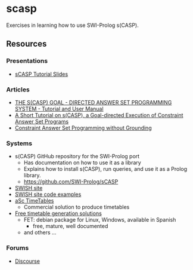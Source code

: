 # scasp

Exercises in learning how to use SWI-Prolog s(CASP).


## Resources

### Presentations
* [sCASP Tutorial Slides](docs/articles/01-sCASP-tutorial-slides.pdf)

### Articles
* [THE S(CASP) GOAL - DIRECTED ANSWER SET PROGRAMMING 
  SYSTEM - Tutorial and User Manual](docs/articles/02-scasp-tut-and-manual.pdf)
* [A Short Tutorial on s(CASP), a Goal-directed
Execution of Constraint Answer Set Programs](docs/articles/AShortTutorialOfsCASP.pdf)
* [Constraint Answer Set Programming without Grounding](docs/articles/constraint-answer-set-programming-without-grounding.pdf)
  
### Systems
- s(CASP) GitHub repository for the SWI-Prolog port
  - Has documentation on how to use it as a library
  - Explains how to install s(CASP), run queries, and use it as a Prolog library.
  - https://github.com/SWI-Prolog/sCASP
- [SWISH site](https://swish.swi-prolog.org/example/scasp.swinb)
- [SWISH site code examples](https://swish.swi-prolog.org/p/r34v2.swinb)
- [aSc TimeTables](https://www.asctimetables.com/)
  - Commercial solution to produce timetables
- [Free timetable generation solutions](https://www.perplexity.ai/search/is-scasp-a-good-option-to-calc-2WdiY3HKQwCSWNEgCmPvRw)
  - FET: debian package for Linux, Windows, available in Spanish
    - free, mature, well documented
  - and others ... 


### Forums
* [Discourse](https://swi-prolog.discourse.group/)
